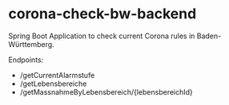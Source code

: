 # corona-check-bw-backend

Spring Boot Application to check current Corona rules in Baden-Württemberg.

Endpoints:
- /getCurrentAlarmstufe
- /getLebensbereiche
- /getMassnahmeByLebensbereich/{lebensbereichId}
